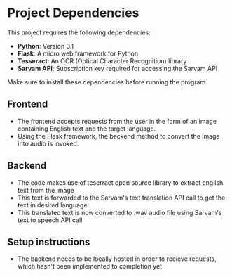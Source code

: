# Project Dependencies

This project requires the following dependencies:

- **Python**: Version 3.1
- **Flask**: A micro web framework for Python
- **Tesseract**: An OCR (Optical Character Recognition) library
- **Sarvam API**: Subscription key required for accessing the Sarvam API

Make sure to install these dependencies before running the program.

## Frontend

- The frontend accepts requests from the user in the form of an image containing English text and the target language.
- Using the Flask framework, the backend method to convert the image into audio is invoked.

## Backend

-  The code makes use of teserract open source library to extract english text from the image
-  This text is forwarded to the Sarvam's text translation API call to get the text in desired language
-  This translated text is now converted to .wav audio file using Sarvam's text to speech API call

## Setup instructions
- The backend needs to be locally hosted in order to recieve requests, which hasn't been implemented to completion yet
